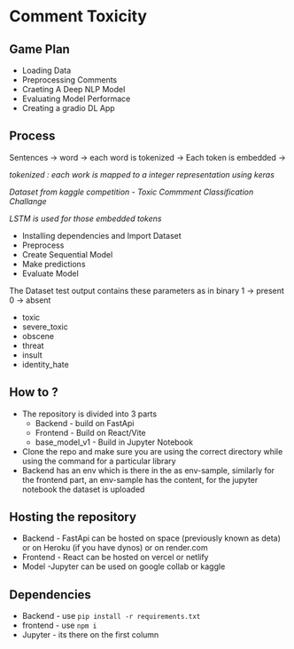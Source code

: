 # Comment Toxicity

## Game Plan
- Loading Data
- Preprocessing Comments
- Craeting A Deep NLP Model
- Evaluating Model Performace
- Creating a gradio DL App

## Process
Sentences -> word -> each word is tokenized -> Each token is embedded -> 

_tokenized : each work is mapped to a integer representation using keras_

_Dataset from kaggle competition - Toxic Commment Classification Challange_

_LSTM is used for those embedded tokens_

- Installing dependencies and Import Dataset
- Preprocess
- Create Sequential Model
- Make predictions
- Evaluate Model

The Dataset test output contains these parameters as in binary 1 -> present 0 -> absent
- toxic
- severe_toxic
- obscene
- threat
- insult
- identity_hate

## How to ?
- The repository is divided into 3 parts 
    - Backend - build on FastApi
    - Frontend - Build on React/Vite
    - base_model_v1 - Build in Jupyter Notebook
- Clone the repo and make sure you are using the correct directory while using the command for a particular library
- Backend has an env which is there in the as env-sample, similarly for the frontend part, an env-sample has the content, for the jupyter notebook the dataset is uploaded

## Hosting the repository
- Backend - FastApi can be hosted on space (previously known as deta) or on Heroku (if you have dynos) or on render.com 
- Frontend - React can be hosted on vercel or netlify
- Model -Jupyter can be used on google collab or kaggle 

## Dependencies
- Backend - use `pip install -r requirements.txt`
- frontend - use `npm i`
- Jupyter - its there on the first column

